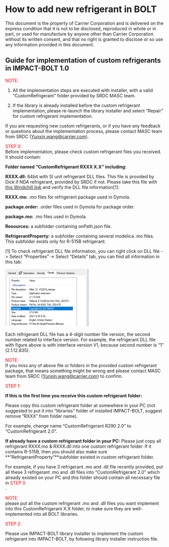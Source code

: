 # How to add new refrigerant in BOLT

This document is the property of Carrier Corporation and is delivered on the express condition that it is not to be disclosed, reproduced in whole or in part, or used for manufacture by anyone other than Carrier Corporation without its written consent, and that no right is granted to disclose or so use any information provided in this document.

## **Guide for implementation of custom refrigerants in IMPACT-BOLT 1.0**

<font color="red">NOTE:  </font><br />

1.	All the implementation steps are executed with installer, with a valid “CustomRefrigerant” folder provided by SRDC MASC team.

2.	If the library is already installed before the custom refrigerant implementation, please re-launch the library installer and select “Repair” for custom refrigerant implementation.

If you are requesting new custom refrigerants, or if you have any feedback or questions about the implementation process, please contact MASC team from SRDC (Yunxin.wang@carrier.com).


<font color="red">STEP 0: </font><br /> Before implementation, please check custom refrigerant files you received. It should contain:


<strong>Folder named “CustomRefrigerant RXXX X.X” including:</strong>

<strong>RXXX.dll:</strong> 64bit with SI unit refrigerant DLL files. This file is provided by Dick if NDA refrigerant, provided by SRDC if not. Please take this file with [this Windchill link](https://windchill.apps.carrier.com/Windchill/app/#ptc1/tcomp/infoPage?ContainerOid=OR%3Awt.projmgmt.admin.Project2%3A1493936200&oid=OR%3Awt.folder.SubFolder%3A5955495546&u8=1) and verify the DLL file information[1]:



<strong>RXXX.mo:</strong> .mo files for refrigerant package used in Dymola.

<strong>package.order:</strong> .order files used in Dymola for package order.

<strong>package.mo:</strong> .mo files used in Dymola.

<strong>Resources:</strong> a subfolder containing onPath.json file.

<strong>RefrigerantProperty:</strong> a subfolder containing several modelica .mo files. This subfolder exists only for R-515B refrigerant.

[1] To check refrigerant DLL file information, you can right click on DLL file -> Select “Properties” -> Select “Details” tab, you can find all information in this tab:

![](../../picture/HowToAddNewRefrigerantInBOLT/1.png)

Each refrigerant DLL file has a 4-digit number file version, the second number related to interface version. For example, the refrigerant DLL file with figure above is with interface version V1, because second number is “1” (2.1.12.835).



<font color="red">NOTE:  </font><br /> If you miss any of above file or folders in the provided custom refrigerant package, that means something might be wrong and please contact MASC team from SRDC (Yunxin.wang@carrier.com) to confirm.


<font color="red">STEP 1: </font><br />

**If this is the first time you receive this custom refrigerant folder:**

Please copy this custom refrigerant folder at somewhere in your PC (not suggested to put it into “libraries” folder of installed IMPACT-BOLT, suggest remove “RXXX” from folder name).

For example, change name “CustomRefrigerant R290 2.0” to “CustomRefrigerant 2.0”.

**If already have a custom refrigerant folder in your PC:**
Please just copy all refrigerant RXXX.mo & RXXX.dll into one custom refrigerant folder. If it contains R-515B, then you should also make sure **“RefrigerantProperty”**subfolder existed in custom refrigerant folder.

For example, if you have 3 refrigerant .mo and .dll file recently provided, put all these 3 refrigerant .mo and .dll files into “CustomRefrigerant 2.0” which already existed on your PC and this folder should contain all necessary file in <font color="red">STEP 0. </font><br />.

<font color="red">NOTE:  </font><br /> please put all the custom refrigerant .mo and .dll files you want implement into this CustomRefrigerant X.X folder, to make sure they are well-implemented into all BOLT libraries.


<font color="red">STEP 2: </font><br />

Please use IMPACT-BOLT library installer to implement the custom refrigerant into IMPACT-BOLT, by following library installer instruction file.



